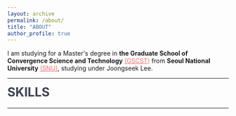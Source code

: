 ```yaml
---
layout: archive
permalink: /about/
title: "ABOUT"
author_profile: true
---
```


I am studying for a Master's degree in **the Graduate School of Convergence Science and Technology** [(GSCST)](http://convergence.snu.ac.kr/main/) from **Seoul National University** [(SNU)](http://snu.ac.kr/index.html), studying under Joongseek Lee.

---

<script src="https://cdnjs.cloudflare.com/ajax/libs/Chart.js/2.6.0/Chart.min.js"></script>
<h1><span data-i18n="skills.my_skills">SKILLS</span></h1>
<canvas id="cs" height="100" width="100"></canvas>    
<script>
    var ctx = document.getElementById("cs");
    var data = {
    labels: "Collaboration, Data Analysis, Python, HTML/CSS, Communication, PM".split(","),
    datasets: [{
        label: "Ability",
        backgroundColor: "rgba(179,181,198,0.2)",
        borderColor: "#FF6B6B",
        pointBackgroundColor: "#FF6B6B",
        pointBorderColor: "#fff",
        pointHoverBackgroundColor: "#FF6B6B",
        pointHoverBorderColor: "#FF6B6B",
        data: [95, 80, 70, 85, 85, 80]
        }]
    };
    var myRadarChart = new Chart(ctx, {
    type: 'radar',
    data: data,
    options: {
        scale: {
            responsive: true,
            ticks: {min: 0, max: 100},
            lineArc: false,
            pointLabels: {fontSize: 14},
        },
        scaleFontSize: 0,
        legend: {display: false},
    }
    });
</script>

---
<html>
<head>
<meta name="viewport" content="width=device-width, initial-scale=1">
	<style>

	body {
	  color: #768390;
	  background: #FFF;
	  font-family: "Effra", Helvetica, sans-serif;
	  padding: 0;
	  -webkit-font-smoothing: antialiased; }

	h1, h2, h3, h4, h5, h6 {
	  color: #3D4351;
	  margin-top: 0; }

	a {
	  color: #FF6B6B; }
	  a:hover {
	    color: #ff9a9a;
	    text-decoration: none; }

	.example-header {
	  background: #3D4351;
	  color: #FFF;
	  font-weight: 300;
	  padding: 3em 1em;
	  text-align: center; }
	  .example-header h1 {
	    color: #FFF;
	    font-weight: 300;
	    margin-bottom: 20px; }
	  .example-header p {
	    font-size: 12px;
	    text-transform: uppercase;
	    letter-spacing: 3px;
	    font-weight: 700; }

	.container-fluid .row {
	  padding: 0 0 4em 0; }
	  .container-fluid .row:nth-child(even) {
	    background: #F1F4F5; }

	.example-title {
	  text-align: center;
	  margin-bottom: 60px;
	  padding: 3em 0;
	  border-bottom: 1px solid #E4EAEC; }
	  .example-title p {
	    margin: 0 auto;
	    font-size: 16px;
	    max-width: 400px; }

	/*==================================
	    TIMELINE
	==================================*/
	/*-- GENERAL STYLES
	    ------------------------------*/
	.timeline {
	  line-height: 1.5em;
	  list-style: none;
	  margin: 0;
	  padding: 0;
	  width: 100%; }
	  .timeline h1, .timeline h2, .timeline h3, .timeline h4, .timeline h5, .timeline h6 {
	    line-height: inherit; }

	/*----- TIMELINE ITEM -----*/
	.timeline-item {
	  padding-left: 30px;
	  position: relative; }
	  .timeline-item:last-child {
	    padding-bottom: 0; }

	/*----- TIMELINE INFO -----*/
	.timeline-info {
	  font-size: 12px;
	  font-weight: 700;
	  letter-spacing: 3px;
	  margin: 0 0 .5em 0;
	  text-transform: uppercase;
	  white-space: nowrap; }

	/*----- TIMELINE MARKER -----*/
	.timeline-marker {
	  position: absolute;
	  top: 0;
	  bottom: 0;
	  left: 0;
	  width: 15px; }
	  .timeline-marker:before {
	    background: #FF6B6B;
	    border: 3px solid transparent;
	    border-radius: 100%;
	    content: "";
	    display: block;
	    height: 10px;
	    position: absolute;
	    top: 4px;
	    left: 0;
	    width: 10px;
	    transition: background 0.3s ease-in-out, border 0.3s ease-in-out; }
	  .timeline-marker:after {
	    content: "";
	    width: 3px;
	    background: #CCD5DB;
	    display: block;
	    position: absolute;
	    top: 24px;
	    bottom: 0;
	    left: 6px; }
	  .timeline-item:last-child .timeline-marker:after {
	    content: none; }

	.timeline-item:not(.period):hover .timeline-marker:before {
	  background: transparent;
	  border: 3px solid #FF6B6B; }

	/*----- TIMELINE CONTENT -----*/
	.timeline-content {
	  padding-bottom: 40px; }
	  .timeline-content p:last-child {
	    margin-bottom: 0; }

	/*----- TIMELINE PERIOD -----*/
	.period {
	  padding: 0; }
	  .period .timeline-info {
	    display: none; }
	  .period .timeline-marker:before {
	    background: transparent;
	    content: "";
	    width: 15px;
	    height: auto;
	    border: none;
	    border-radius: 0;
	    top: 0;
	    bottom: 30px;
	    position: absolute;
	    border-top: 3px solid #CCD5DB;
	    border-bottom: 3px solid #CCD5DB; }
	  .period .timeline-marker:after {
	    content: "";
	    height: 32px;
	    top: auto; }
	  .period .timeline-content {
	    padding: 40px 0 70px; }
	  .period .timeline-title {
	    margin: 0; }

	/*----------------------------------------------
	        MOD: TIMELINE SPLIT
	    ----------------------------------------------*/
	@media (min-width: 768px) {
	  .timeline-split .timeline, .timeline-centered .timeline {
	    display: table; }
	  .timeline-split .timeline-item, .timeline-centered .timeline-item {
	    display: table-row;
	    padding: 0; }
	  .timeline-split .timeline-info, .timeline-centered .timeline-info,
	  .timeline-split .timeline-marker,
	  .timeline-centered .timeline-marker,
	  .timeline-split .timeline-content,
	  .timeline-centered .timeline-content,
	  .timeline-split .period .timeline-info,
	  .timeline-centered .period .timeline-info {
	    display: table-cell;
	    vertical-align: top; }
	  
	  .timeline-split .timeline-marker,
	  .timeline-centered .timeline-marker {
	    position: relative; }
	  
	  .timeline-split .timeline-content,
	  .timeline-centered .timeline-content {
	    padding-left: 30px; }
	  .timeline-split .timeline-info, .timeline-centered .timeline-info {
	    padding-right: 30px; }
	  .timeline-split .period .timeline-title, .timeline-centered .period .timeline-title {
	    position: relative;
	    left: -45px; } }

	/*----------------------------------------------
	        MOD: TIMELINE CENTERED
	    ----------------------------------------------*/
	@media (min-width: 992px) {
	  .timeline-centered,
	  .timeline-centered .timeline-item,
	  .timeline-centered .timeline-info,
	  .timeline-centered .timeline-marker,
	  .timeline-centered .timeline-content {
	    display: block;
	    margin: 0;
	    padding: 0; }
	  .timeline-centered .timeline-item {
	    padding-bottom: 40px;
	    overflow: hidden; }
	  .timeline-centered .timeline-marker {
	    position: absolute;
	    left: 50%;
	    margin-left: -7.5px; }
	  .timeline-centered .timeline-info,
	  .timeline-centered .timeline-content {
	    width: 50%; }
	  .timeline-centered > .timeline-item:nth-child(odd) .timeline-info {
	    float: left;
	    text-align: right;
	    padding-right: 30px; }
	  .timeline-centered > .timeline-item:nth-child(odd) .timeline-content {
	    float: right;
	    text-align: left;
	    padding-left: 30px; }
	  .timeline-centered > .timeline-item:nth-child(even) .timeline-info {
	    float: right;
	    text-align: left;
	    padding-left: 30px; }
	  .timeline-centered > .timeline-item:nth-child(even) .timeline-content {
	    float: left;
	    text-align: right;
	    padding-right: 30px; }
	  .timeline-centered > .timeline-item.period .timeline-content {
	    float: none;
	    padding: 0;
	    width: 100%;
	    text-align: center; }
	  .timeline-centered .timeline-item.period {
	    padding: 50px 0 90px; }
	  .timeline-centered .period .timeline-marker:after {
	    height: 30px;
	    bottom: 0;
	    top: auto; }
	  .timeline-centered .period .timeline-title {
	    left: auto; } }

	/*----------------------------------------------
	        MOD: MARKER OUTLINE
	    ----------------------------------------------*/
	.marker-outline .timeline-marker:before {
	  background: transparent;
	  border-color: #FF6B6B; }

	.marker-outline .timeline-item:hover .timeline-marker:before {
	  background: #FF6B6B; }


	</style>
</head>
<body>
<script src="https://use.typekit.net/bkt6ydm.js"></script>
<script>try{Typekit.load({ async: true });}catch(e){}</script>
<!-- <header class="example-header">
    <h1 class="text-center">About Me</h1>
    <p>I am studying for a Master's degree in the Graduate School of Convergence Science and Technology <a href="http://convergence.snu.ac.kr/main/" target="_blank">(GSCST)</a> from Seoul National University <a href="http://snu.ac.kr/index.html" target="_blank">(SNU)</a>, studying under Joongseek Lee. </p>
</header> -->
<div class="container-fluid">
    <div class="row example-basic">
    	<h1> EDUCATION </h1>
        <div class="col-xs-10 col-xs-offset-1 col-sm-8 col-sm-offset-2">
            <ul class="timeline">
                <li class="timeline-item">
                    <div class="timeline-info">
                        <span>March 2018 ~</span>
                    </div>
                    <div class="timeline-marker"></div>
                    <div class="timeline-content">
                        <h3 class="timeline-title">Seoul National University</h3>
                        <p>서울대학교 융합과학기술대학원 디지털정보융합전공 사용자경험연구실</p>
                    </div>
                </li>
                <li class="timeline-item">
                    <div class="timeline-info">
                        <span>August 2016 ~ Februrary 2017</span>
                    </div>
                    <div class="timeline-marker"></div>
                    <div class="timeline-content">
                        <h3 class="timeline-title">University of Applied Sciences Darmstadt</h3>
                        <p>한-EU ICI 교환학생 장학 프로그램</p>
                    </div>
                </li>
                <li class="timeline-item">
                    <div class="timeline-info">
                        <span>March 2012 ~ Februrary 2018</span>
                    </div>
                    <div class="timeline-marker"></div>
                    <div class="timeline-content">
                        <h3 class="timeline-title">Hanyang University</h3>
                        <p>한양대학교 공과대학 정보시스템학과</p>
                    </div>
                </li>
                <li class="timeline-item">
                    <div class="timeline-info">
                        <span>March 2007 ~ Februrary 2010</span>
                    </div>
                    <div class="timeline-marker"></div>
                    <div class="timeline-content">
                        <h3 class="timeline-title">Daejeon Foreign Language High School</h3>
                        <p>대전외국어고등학교 영어과</p>
                    </div>
                </li>
            </ul>
        </div>
    </div>
 </div>
</body>
</html>


<!-- ---

<h1>Education</h1>

- **2018 ~** 
<a href="http://www.snu.ac.kr/">  Seoul National University</a><br>
- **2012 ~ 2018**
<a href="http://www.hanyang.ac.kr/">Hanyang University</a><br>
- **2016 ~ 2017**
<a href="https://h-da.com/">Darmstadt University of Applied Sciences</a><br>
- **2007 ~ 2010**
<a href="http://djflhs.djsch.kr/main.do">Daejeon Foreign Language High School</a><br>
	 -->
---

<html>
<head>
<meta name="viewport" content="width=device-width, initial-scale=1">
	<style>

	body {
	  color: #768390;
	  background: #FFF;
	  font-family: "Effra", Helvetica, sans-serif;
	  padding: 0;
	  -webkit-font-smoothing: antialiased; }

	h1, h2, h3, h4, h5, h6 {
	  color: #3D4351;
	  margin-top: 0; }

	a {
	  color: #FF6B6B; }
	  a:hover {
	    color: #ff9a9a;
	    text-decoration: none; }

	.example-header {
	  background: #3D4351;
	  color: #FFF;
	  font-weight: 300;
	  padding: 3em 1em;
	  text-align: center; }
	  .example-header h1 {
	    color: #FFF;
	    font-weight: 300;
	    margin-bottom: 20px; }
	  .example-header p {
	    font-size: 12px;
	    text-transform: uppercase;
	    letter-spacing: 3px;
	    font-weight: 700; }

	.container-fluid .row {
	  padding: 0 0 4em 0; }
	  .container-fluid .row:nth-child(even) {
	    background: #F1F4F5; }

	.example-title {
	  text-align: center;
	  margin-bottom: 60px;
	  padding: 3em 0;
	  border-bottom: 1px solid #E4EAEC; }
	  .example-title p {
	    margin: 0 auto;
	    font-size: 16px;
	    max-width: 400px; }

	/*==================================
	    TIMELINE
	==================================*/
	/*-- GENERAL STYLES
	    ------------------------------*/
	.timeline {
	  line-height: 1.5em;
	  list-style: none;
	  margin: 0;
	  padding: 0;
	  width: 100%; }
	  .timeline h1, .timeline h2, .timeline h3, .timeline h4, .timeline h5, .timeline h6 {
	    line-height: inherit; }

	/*----- TIMELINE ITEM -----*/
	.timeline-item {
	  padding-left: 30px;
	  position: relative; }
	  .timeline-item:last-child {
	    padding-bottom: 0; }

	/*----- TIMELINE INFO -----*/
	.timeline-info {
	  font-size: 12px;
	  font-weight: 700;
	  letter-spacing: 3px;
	  margin: 0 0 .5em 0;
	  text-transform: uppercase;
	  white-space: nowrap; }

	/*----- TIMELINE MARKER -----*/
	.timeline-marker {
	  position: absolute;
	  top: 0;
	  bottom: 0;
	  left: 0;
	  width: 15px; }
	  .timeline-marker:before {
	    background: #FF6B6B;
	    border: 3px solid transparent;
	    border-radius: 100%;
	    content: "";
	    display: block;
	    height: 10px;
	    position: absolute;
	    top: 4px;
	    left: 0;
	    width: 10px;
	    transition: background 0.3s ease-in-out, border 0.3s ease-in-out; }
	  .timeline-marker:after {
	    content: "";
	    width: 3px;
	    background: #CCD5DB;
	    display: block;
	    position: absolute;
	    top: 24px;
	    bottom: 0;
	    left: 6px; }
	  .timeline-item:last-child .timeline-marker:after {
	    content: none; }

	.timeline-item:not(.period):hover .timeline-marker:before {
	  background: transparent;
	  border: 3px solid #FF6B6B; }

	/*----- TIMELINE CONTENT -----*/
	.timeline-content {
	  padding-bottom: 40px; }
	  .timeline-content p:last-child {
	    margin-bottom: 0; }

	/*----- TIMELINE PERIOD -----*/
	.period {
	  padding: 0; }
	  .period .timeline-info {
	    display: none; }
	  .period .timeline-marker:before {
	    background: transparent;
	    content: "";
	    width: 15px;
	    height: auto;
	    border: none;
	    border-radius: 0;
	    top: 0;
	    bottom: 30px;
	    position: absolute;
	    border-top: 3px solid #CCD5DB;
	    border-bottom: 3px solid #CCD5DB; }
	  .period .timeline-marker:after {
	    content: "";
	    height: 32px;
	    top: auto; }
	  .period .timeline-content {
	    padding: 40px 0 70px; }
	  .period .timeline-title {
	    margin: 0; }

	/*----------------------------------------------
	        MOD: TIMELINE SPLIT
	    ----------------------------------------------*/
	@media (min-width: 768px) {
	  .timeline-split .timeline, .timeline-centered .timeline {
	    display: table; }
	  .timeline-split .timeline-item, .timeline-centered .timeline-item {
	    display: table-row;
	    padding: 0; }
	  .timeline-split .timeline-info, .timeline-centered .timeline-info,
	  .timeline-split .timeline-marker,
	  .timeline-centered .timeline-marker,
	  .timeline-split .timeline-content,
	  .timeline-centered .timeline-content,
	  .timeline-split .period .timeline-info,
	  .timeline-centered .period .timeline-info {
	    display: table-cell;
	    vertical-align: top; }
	  
	  .timeline-split .timeline-marker,
	  .timeline-centered .timeline-marker {
	    position: relative; }
	  
	  .timeline-split .timeline-content,
	  .timeline-centered .timeline-content {
	    padding-left: 30px; }
	  .timeline-split .timeline-info, .timeline-centered .timeline-info {
	    padding-right: 30px; }
	  .timeline-split .period .timeline-title, .timeline-centered .period .timeline-title {
	    position: relative;
	    left: -45px; } }

	/*----------------------------------------------
	        MOD: TIMELINE CENTERED
	    ----------------------------------------------*/
	@media (min-width: 992px) {
	  .timeline-centered,
	  .timeline-centered .timeline-item,
	  .timeline-centered .timeline-info,
	  .timeline-centered .timeline-marker,
	  .timeline-centered .timeline-content {
	    display: block;
	    margin: 0;
	    padding: 0; }
	  .timeline-centered .timeline-item {
	    padding-bottom: 40px;
	    overflow: hidden; }
	  .timeline-centered .timeline-marker {
	    position: absolute;
	    left: 50%;
	    margin-left: -7.5px; }
	  .timeline-centered .timeline-info,
	  .timeline-centered .timeline-content {
	    width: 50%; }
	  .timeline-centered > .timeline-item:nth-child(odd) .timeline-info {
	    float: left;
	    text-align: right;
	    padding-right: 30px; }
	  .timeline-centered > .timeline-item:nth-child(odd) .timeline-content {
	    float: right;
	    text-align: left;
	    padding-left: 30px; }
	  .timeline-centered > .timeline-item:nth-child(even) .timeline-info {
	    float: right;
	    text-align: left;
	    padding-left: 30px; }
	  .timeline-centered > .timeline-item:nth-child(even) .timeline-content {
	    float: left;
	    text-align: right;
	    padding-right: 30px; }
	  .timeline-centered > .timeline-item.period .timeline-content {
	    float: none;
	    padding: 0;
	    width: 100%;
	    text-align: center; }
	  .timeline-centered .timeline-item.period {
	    padding: 50px 0 90px; }
	  .timeline-centered .period .timeline-marker:after {
	    height: 30px;
	    bottom: 0;
	    top: auto; }
	  .timeline-centered .period .timeline-title {
	    left: auto; } }

	/*----------------------------------------------
	        MOD: MARKER OUTLINE
	    ----------------------------------------------*/
	.marker-outline .timeline-marker:before {
	  background: transparent;
	  border-color: #FF6B6B; }

	.marker-outline .timeline-item:hover .timeline-marker:before {
	  background: #FF6B6B; }


	</style>
</head>
<body>
<script src="https://use.typekit.net/bkt6ydm.js"></script>
<script>try{Typekit.load({ async: true });}catch(e){}</script>
<!-- <header class="example-header">
    <h1 class="text-center">About Me</h1>
    <p>I am studying for a Master's degree in the Graduate School of Convergence Science and Technology <a href="http://convergence.snu.ac.kr/main/" target="_blank">(GSCST)</a> from Seoul National University <a href="http://snu.ac.kr/index.html" target="_blank">(SNU)</a>, studying under Joongseek Lee. </p>
</header> -->
 <div class="container-fluid">
    <div class="row example-basic">
            <h1>WORK EXPERIENCE</h1>
        <div class="col-xs-10 col-xs-offset-1 col-sm-8 col-sm-offset-2">
            <ul class="timeline">
                <li class="timeline-item">
                    <div class="timeline-info">
                        <span>March 2019 ~ July 2019</span>
                    </div>
                    <div class="timeline-marker"></div>
                    <div class="timeline-content">
                        <h3 class="timeline-title">Graduate Research Assistant</h3>
                        <p>서울대학교 자유전공학부 수업 조교</p>
                    </div>
                </li>
                <li class="timeline-item">
                    <div class="timeline-info">
                        <span>June 2016 ~ September 2016</span>
                    </div>
                    <div class="timeline-marker"></div>
                    <div class="timeline-content">
                        <h3 class="timeline-title">Internship</h3>
                        <p>서울시청 정보통신보안담당관 정보보안팀
                        	<br>Seoul City Hall Information Protection Team</p>
                    </div>
                </li>
            </ul>
        </div>
    </div>
</div>
</body>
</html>




{% include group-by-array collection=site.posts field="categories" %}
{% for category in group_names %}
  {% assign posts = group_items[forloop.index0] %}
  <h2 id="{{ category | slugify }}" class="archive__subtitle">{{ category }}</h2>
  {% for post in posts %}
    {% include archive-single.html %}
  {% endfor %}
{% endfor %}

